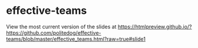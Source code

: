 # effective-teams
View the most current version of the slides at
https://htmlpreview.github.io/?https://github.com/politedog/effective-teams/blob/master/effective_teams.html?raw=true#slide1
